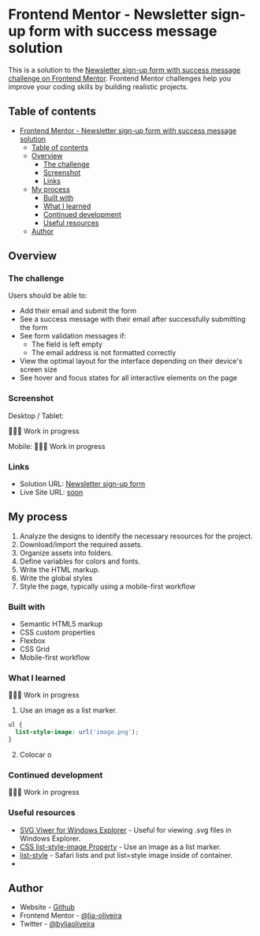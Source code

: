 # Frontend Mentor - Newsletter sign-up form with success message solution

This is a solution to the [Newsletter sign-up form with success message challenge on Frontend Mentor](https://www.frontendmentor.io/challenges/newsletter-signup-form-with-success-message-3FC1AZbNrv). Frontend Mentor challenges help you improve your coding skills by building realistic projects. 

## Table of contents

- [Frontend Mentor - Newsletter sign-up form with success message solution](#frontend-mentor---newsletter-sign-up-form-with-success-message-solution)
  - [Table of contents](#table-of-contents)
  - [Overview](#overview)
    - [The challenge](#the-challenge)
    - [Screenshot](#screenshot)
    - [Links](#links)
  - [My process](#my-process)
    - [Built with](#built-with)
    - [What I learned](#what-i-learned)
    - [Continued development](#continued-development)
    - [Useful resources](#useful-resources)
  - [Author](#author)


## Overview

### The challenge

Users should be able to:

- Add their email and submit the form
- See a success message with their email after successfully submitting the form
- See form validation messages if:
  - The field is left empty
  - The email address is not formatted correctly
- View the optimal layout for the interface depending on their device's screen size
- See hover and focus states for all interactive elements on the page

### Screenshot

Desktop / Tablet:

👩🏼‍💻 Work in progress

Mobile:
👩🏼‍💻 Work in progress


### Links

- Solution URL: [Newsletter sign-up form](https://github.com/lia-oliveira/newsletter-signup-form)
- Live Site URL: [soon](https://your-live-site-url.com)

## My process
1. Analyze the designs to identify the necessary resources for the project.
2. Download/import the required assets.
3. Organize assets into folders.
4. Define variables for colors and fonts.
5. Write the HTML markup.
6. Write the global styles
7. Style the page, typically using a mobile-first workflow

### Built with

- Semantic HTML5 markup
- CSS custom properties
- Flexbox
- CSS Grid
- Mobile-first workflow


### What I learned

👩🏼‍💻 Work in progress

1. Use an image as a list marker.

```css
ul {
  list-style-image: url('image.png');
}
```
2. Colocar o 


### Continued development

👩🏼‍💻 Work in progress

### Useful resources

- [SVG Viwer for Windows Explorer](https://github.com/tibold/svg-explorer-extension) - Useful for viewing .svg files in Windows Explorer.
- [CSS list-style-image Property](https://www.w3schools.com/cssref/pr_list-style-image.php) - 
Use an image as a list marker.
- [list-style](https://developer.mozilla.org/en-US/docs/Web/CSS/list-style) - Safari lists and put list=style image inside of container.
- 



## Author

- Website - [Github](https://github.com/lia-oliveira)
- Frontend Mentor - [@lia-oliveira](https://www.frontendmentor.io/profile/lia-oliveira)
- Twitter - [@byliaoliveira](https://x.com/byliaoliveira)



